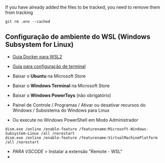 If you have already added the files to be tracked, you need to remove them from tracking
```git
git rm .env --cached
```

## Configuração de ambiente do WSL (Windows Subsystem for Linux)
* [Guia Docker para WSL2](https://github.com/codeedu/wsl2-docker-quickstart)
* [Guia para configuração de terminal](https://www.youtube.com/watch?v=Voei5KJaeIA&t=23s)

* Baixar o **Ubuntu** na Microsoft Store
* Baixar o **Windows Terminal** na Microsoft Store
* Baixar o **Windows PowerToys** (não obrigatório)
* Painel de Controle / Programas / Ativar ou desativar recursos do Windows / Subsistema do Windows para Linux
* Ou execute no Windows PowerShell em Modo Administrador
```shell
dism.exe /online /enable-feature /featurename:Microsoft-Windows-Subsystem-Linux /all /norestart
dism.exe /online /enable-feature /featurename:VirtualMachinePlatform /all /norestart
```
* _PARA VSCODE_ > Instalar a extensão "Remote - WSL"
* 
